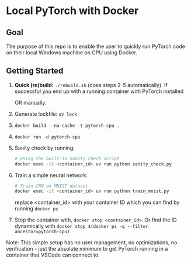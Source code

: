 # Local PyTorch with Docker

## Goal

The purpose of this repo is to enable the user to quickly run PyTorch code on their local Windows machine on CPU using Docker.

## Getting Started

1. **Quick (re)build:** `./rebuild.sh` (does steps 2-5 automatically). If successful you end up with a running container with PyTorch installed

   OR manually:

2. Generate lockfile: `uv lock`
3. `docker build --no-cache -t pytorch-cpu .`
4. `docker run -d pytorch-cpu`
5. Sanity check by running:

   ```bash
   # Using the built-in sanity check script
   docker exec -it <container_id> uv run python sanity_check.py
   ```

6. Train a simple neural network:

   ```bash
   # Train CNN on MNIST dataset
   docker exec -it <container_id> uv run python train_mnist.py
   ```

   replace <container_id> with your container ID which you can find by running `docker ps`
9. Stop the container with, `docker stop <container_id>`. Or find the ID dynamically with `docker stop $(docker ps -q --filter ancestor=pytorch-cpu)`

Note: This simple setup has no user management, no optimizations, no verification - just the absolute minimum to get PyTorch running in a container that VSCode can connect to.
